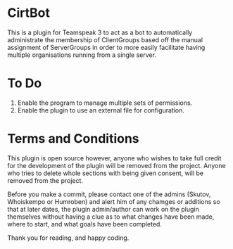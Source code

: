 CirtBot
====================
This is a plugin for Teamspeak 3 to act as a bot to automatically administrate the membership of ClientGroups based off the manual assignment of ServerGroups 
in order to more easily facilitate having multiple organisations running from a single server.

To Do
====================
1. Enable the program to manage multiple sets of permissions.
2. Enable the plugin to use an external file for configuration.


Terms and Conditions
====================

This plugin is open source however, anyone who wishes to take full credit for the development of the plugin
will be removed from the project. Anyone who tries to delete whole sections with being given consent, will
be removed from the project.

Before you make a commit, please contact one of the admins (Skutov, Whoiskempo or Humroben) and alert him of any chamges or additions
so that at later dates, the plugin admin/author can work on the plugin themselves without having a clue as to what
changes have been made, where to start, and what goals have been completed.

Thank you for reading, and happy coding.
